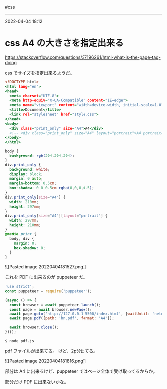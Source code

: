 #css

---
2022-04-04  18:12

# css  A4 の大きさを指定出来る

https://stackoverflow.com/questions/37196261/html-what-is-the-page-tag-doing

css でサイズを指定出来るようだ。


```html:index.html
<!DOCTYPE html>
<html lang="en">
<head>
  <meta charset="UTF-8">
  <meta http-equiv="X-UA-Compatible" content="IE=edge">
  <meta name="viewport" content="width=device-width, initial-scale=1.0">
  <title>Document</title>
  <link rel="stylesheet" href="style.css">
</head>
<body>
  <div class="print_only" size="A4">A4</div>
  <!-- <div class="print_only" size="A4" layout="portrait">A4 portrait</div>-->
</body>
</html>
```

```css:style.css
body {
  background: rgb(204,204,204);
}
div.print_only {
  background: white;
  display: block;
  margin: 0 auto;
  margin-bottom: 0.5cm;
  box-shadow: 0 0 0.5cm rgba(0,0,0,0.5);
}
div.print_only[size="A4"] {
  width: 210mm;
  height: 297mm;
}
div.print_only[size="A4"][layout="portrait"] {
  width: 297mm;
  height: 210mm;
}
@media print {
  body, div {
    margin: 0;
    box-shadow: 0;
  }
}
```

![[Pasted image 20220404181527.png]]

これを PDF に出来るのが puppeteer だ。

```js:pdf.js
'use strict';
const puppeteer = require('puppeteer');

(async () => {
  const browser = await puppeteer.launch();
  const page = await browser.newPage();
  await page.goto('http://127.0.0.1:5500/index.html', {waitUntil: 'networkidle2'});
  await page.pdf({path: 'hn.pdf', format: 'A4'});

  await browser.close();
})();
```

```shell
$ node pdf.js
```

pdf ファイルが出来てる。
けど、2p分出てる。

![[Pasted image 20220404181816.png]]

部分は A4 に出来るけど、puppeteer ではページ全体で受け取ってるからか。

部分だけ PDF に出来ないかな。

